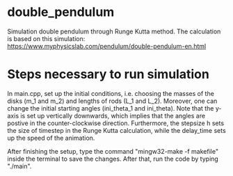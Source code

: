 # double_pendulum
Simulation double pendulum through Runge Kutta method. The calculation is based on this simulation:
https://www.myphysicslab.com/pendulum/double-pendulum-en.html

# Steps necessary to run simulation
In main.cpp, set up the initial conditions, i.e. choosing the masses of the disks (m_1 and m_2) and lengths of rods (L_1 and L_2).
Moreover, one can change the initial starting angles (ini_theta_1 and ini_theta). Note that the y-axis is set up vertically downwards, which implies 
that the angles are postive in the counter-clockwise direction. Furthermore, the stepsize h sets the size of timestep in the Runge Kutta calculation,
while the delay_time sets up the speed of the animation. 

After finishing the setup, type the command "mingw32-make -f makefile" inside the terminal to save the changes. After that, run the code 
by typing "./main".
